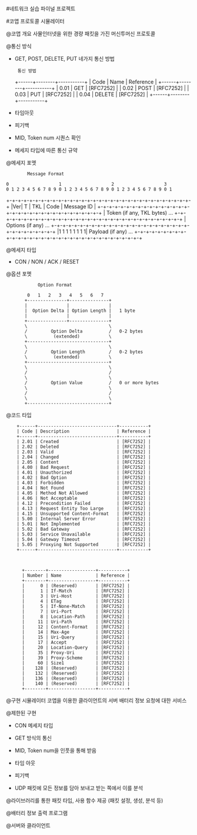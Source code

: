 


#네트워크 실습 파이널 프로젝트

#코앱 프로토콜 시뮬레이터

@코앱 개요
사물인터넷을 위한 경량 패킷을 가진 머신투머신 프로토콜 

@통신 방식

 - GET, POST, DELETE, PUT 네가지 통신 방법

		통신 방법
	+------+--------+-----------+
	| Code | Name   | Reference |
        +------+--------+-----------+
        | 0.01 | GET    | [RFC7252] |
        | 0.02 | POST   | [RFC7252] |
        | 0.03 | PUT    | [RFC7252] |
        | 0.04 | DELETE | [RFC7252] |
        +------+--------+-----------+

 - 타임아웃

 - 피기백

 - MID, Token num 시퀀스 확인

 - 메세지 타입에 따른 통신 규약 

@메세지 포멧

			Message Format

    0                   1                   2                   3
    0 1 2 3 4 5 6 7 8 9 0 1 2 3 4 5 6 7 8 9 0 1 2 3 4 5 6 7 8 9 0 1
   +-+-+-+-+-+-+-+-+-+-+-+-+-+-+-+-+-+-+-+-+-+-+-+-+-+-+-+-+-+-+-+-+
   |Ver| T |  TKL  |      Code     |          Message ID           |
   +-+-+-+-+-+-+-+-+-+-+-+-+-+-+-+-+-+-+-+-+-+-+-+-+-+-+-+-+-+-+-+-+
   |   Token (if any, TKL bytes) ...
   +-+-+-+-+-+-+-+-+-+-+-+-+-+-+-+-+-+-+-+-+-+-+-+-+-+-+-+-+-+-+-+-+
   |   Options (if any) ...
   +-+-+-+-+-+-+-+-+-+-+-+-+-+-+-+-+-+-+-+-+-+-+-+-+-+-+-+-+-+-+-+-+
   |1 1 1 1 1 1 1 1|    Payload (if any) ...
   +-+-+-+-+-+-+-+-+-+-+-+-+-+-+-+-+-+-+-+-+-+-+-+-+-+-+-+-+-+-+-+-+

@메세지 타입
 
 - CON / NON / ACK / RESET

@옵션 포멧

				Option Format

			0   1   2   3   4   5   6   7
		   +---------------+---------------+
		   |               |               |
		   |  Option Delta | Option Length |   1 byte
		   |               |               |
		   +---------------+---------------+
		   \                               \
		   /         Option Delta          /   0-2 bytes
		   \          (extended)           \
		   +-------------------------------+
		   \                               \
		   /         Option Length         /   0-2 bytes
		   \          (extended)           \
		   +-------------------------------+
		   \                               \
		   /                               /
		   \                               \
		   /         Option Value          /   0 or more bytes
		   \                               \
		   /                               /
		   \                               \
		   +-------------------------------+

@코드 타입

		+------+------------------------------+-----------+
		| Code | Description                  | Reference |
		+------+------------------------------+-----------+
		| 2.01 | Created                      | [RFC7252] |
		| 2.02 | Deleted                      | [RFC7252] |
		| 2.03 | Valid                        | [RFC7252] |
		| 2.04 | Changed                      | [RFC7252] |
		| 2.05 | Content                      | [RFC7252] |
		| 4.00 | Bad Request                  | [RFC7252] |
		| 4.01 | Unauthorized                 | [RFC7252] |
		| 4.02 | Bad Option                   | [RFC7252] |
		| 4.03 | Forbidden                    | [RFC7252] |
		| 4.04 | Not Found                    | [RFC7252] |
		| 4.05 | Method Not Allowed           | [RFC7252] |
		| 4.06 | Not Acceptable               | [RFC7252] |
		| 4.12 | Precondition Failed          | [RFC7252] |
		| 4.13 | Request Entity Too Large     | [RFC7252] |
		| 4.15 | Unsupported Content-Format   | [RFC7252] |
		| 5.00 | Internal Server Error        | [RFC7252] |
		| 5.01 | Not Implemented              | [RFC7252] |
		| 5.02 | Bad Gateway                  | [RFC7252] |
		| 5.03 | Service Unavailable          | [RFC7252] |
		| 5.04 | Gateway Timeout              | [RFC7252] |
		| 5.05 | Proxying Not Supported       | [RFC7252] |
		+------+------------------------------+-----------+



		  +--------+------------------+-----------+
		  | Number | Name             | Reference |
		  +--------+------------------+-----------+
		  |      0 | (Reserved)       | [RFC7252] |
		  |      1 | If-Match         | [RFC7252] |
		  |      3 | Uri-Host         | [RFC7252] |
		  |      4 | ETag             | [RFC7252] |
		  |      5 | If-None-Match    | [RFC7252] |
		  |      7 | Uri-Port         | [RFC7252] |
		  |      8 | Location-Path    | [RFC7252] |
		  |     11 | Uri-Path         | [RFC7252] |
		  |     12 | Content-Format   | [RFC7252] |
		  |     14 | Max-Age          | [RFC7252] |
		  |     15 | Uri-Query        | [RFC7252] |
		  |     17 | Accept           | [RFC7252] |
		  |     20 | Location-Query   | [RFC7252] |
		  |     35 | Proxy-Uri        | [RFC7252] |
		  |     39 | Proxy-Scheme     | [RFC7252] |
		  |     60 | Size1            | [RFC7252] |
		  |    128 | (Reserved)       | [RFC7252] |
		  |    132 | (Reserved)       | [RFC7252] |
		  |    136 | (Reserved)       | [RFC7252] |
		  |    140 | (Reserved)       | [RFC7252] |
		  +--------+------------------+-----------+

@구현 시뮬레이터
코앱을 이용한 클라이언트의 서버 배터리 정보 요청에 대한 서비스

@제한된 구현

 - CON 메세지 타입
 
 - GET 방식의 통신

 - MID, Token num을 인풋을 통해 받음

 - 타임 아웃

 - 피기백

 - UDP 패킷에 모든 정보를 담아 보내고 받는 쪽에서 이를 분석

@라이브러리를 통한 패킷 타입, 사용 함수 제공 (패킷 설정, 생성, 분석 등)

@배터리 정보 출력 프로그램

@서버와 클라이언트

